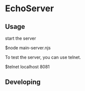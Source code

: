 # EchoServer

## Usage

start the server

$node main-server.njs

To test the server, you can use telnet.

$telnet localhost 8081


## Developing


